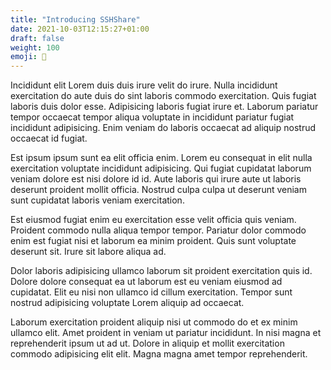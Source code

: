 ```yaml
---
title: "Introducing SSHShare"
date: 2021-10-03T12:15:27+01:00
draft: false
weight: 100
emoji: 📖
---
```


Incididunt elit Lorem duis duis irure velit do irure. Nulla incididunt exercitation do aute duis do sint laboris commodo exercitation. Quis fugiat laboris duis dolor esse. Adipisicing laboris fugiat irure et. Laborum pariatur tempor occaecat tempor aliqua voluptate in incididunt pariatur fugiat incididunt adipisicing. Enim veniam do laboris occaecat ad aliquip nostrud occaecat id fugiat.

Est ipsum ipsum sunt ea elit officia enim. Lorem eu consequat in elit nulla exercitation voluptate incididunt adipisicing. Qui fugiat cupidatat laborum veniam dolore est nisi dolore id id. Aute laboris qui irure aute ut laboris deserunt proident mollit officia. Nostrud culpa culpa ut deserunt veniam sunt cupidatat laboris veniam exercitation.

Est eiusmod fugiat enim eu exercitation esse velit officia quis veniam. Proident commodo nulla aliqua tempor tempor. Pariatur dolor commodo enim est fugiat nisi et laborum ea minim proident. Quis sunt voluptate deserunt sit. Irure sit labore aliqua ad.

Dolor laboris adipisicing ullamco laborum sit proident exercitation quis id. Dolore dolore consequat ea ut laborum est eu veniam eiusmod ad cupidatat. Elit eu nisi non ullamco id cillum exercitation. Tempor sunt nostrud adipisicing voluptate Lorem aliquip ad occaecat.

Laborum exercitation proident aliquip nisi ut commodo do et ex minim ullamco elit. Amet proident in veniam ut pariatur incididunt. In nisi magna et reprehenderit ipsum ut ad ut. Dolore in aliquip et mollit exercitation commodo adipisicing elit elit. Magna magna amet tempor reprehenderit.
